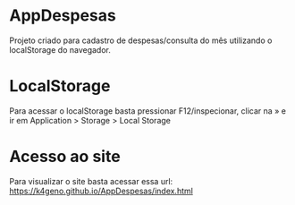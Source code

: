 # AppDespesas
Projeto criado para cadastro de despesas/consulta do mês utilizando o localStorage do navegador.
# LocalStorage
Para acessar o localStorage basta pressionar F12/inspecionar, clicar na » e ir em Application > Storage > Local Storage
# Acesso ao site
Para visualizar o site basta acessar essa url: https://k4geno.github.io/AppDespesas/index.html

